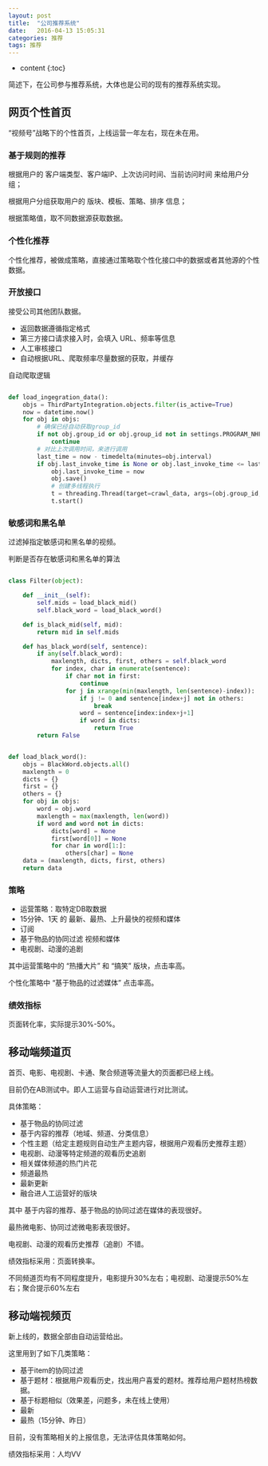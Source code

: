 ```yaml
---
layout: post
title:  "公司推荐系统"
date:   2016-04-13 15:05:31
categories: 推荐
tags: 推荐
---
```


* content
{:toc}


简述下，在公司参与推荐系统，大体也是公司的现有的推荐系统实现。



## 网页个性首页

“视频号”战略下的个性首页，上线运营一年左右，现在未在用。


### 基于规则的推荐

根据用户的 客户端类型、客户端IP、上次访问时间、当前访问时间 来给用户分组；

根据用户分组获取用户的 版块、模板、策略、排序 信息；

根据策略值，取不同数据源获取数据。

### 个性化推荐

个性化推荐，被做成策略，直接通过策略取个性化接口中的数据或者其他源的个性数据。

### 开放接口

接受公司其他团队数据。

* 返回数据遵循指定格式
* 第三方接口请求接入时，会填入 URL、频率等信息
* 人工审核接口
* 自动根据URL、爬取频率尽量数据的获取，并缓存

自动爬取逻辑
```python

def load_ingegration_data():
    objs = ThirdPartyIntegration.objects.filter(is_active=True)
    now = datetime.now()
    for obj in objs:
        # 确保已经自动获取group_id
        if not obj.group_id or obj.group_id not in settings.PROGRAM_NHF_EXT_THIRD_PARTY:
            continue
        # 对比上次调用时间，来进行调用
        last_time = now - timedelta(minutes=obj.interval)
        if obj.last_invoke_time is None or obj.last_invoke_time <= last_time:
            obj.last_invoke_time = now
            obj.save()
            # 创建多线程执行
            t = threading.Thread(target=crawl_data, args=(obj.group_id, obj.url))
            t.start()

```

### 敏感词和黑名单

过滤掉指定敏感词和黑名单的视频。


判断是否存在敏感词和黑名单的算法
```python

class Filter(object):

    def __init__(self):
        self.mids = load_black_mid()
        self.black_word = load_black_word()

    def is_black_mid(self, mid):
        return mid in self.mids

    def has_black_word(self, sentence):
        if any(self.black_word):
            maxlength, dicts, first, others = self.black_word
            for index, char in enumerate(sentence):
                if char not in first:
                    continue
                for j in xrange(min(maxlength, len(sentence)-index)):
                    if j != 0 and sentence[index+j] not in others:
                        break
                    word = sentence[index:index+j+1]
                    if word in dicts:
                        return True
        return False


def load_black_word():
    objs = BlackWord.objects.all()
    maxlength = 0
    dicts = {}
    first = {}
    others = {}
    for obj in objs:
        word = obj.word
        maxlength = max(maxlength, len(word))
        if word and word not in dicts:
            dicts[word] = None
            first[word[0]] = None
            for char in word[1:]:
                others[char] = None
    data = (maxlength, dicts, first, others)
    return data
```

### 策略

* 运营策略：取特定DB取数据
* 15分钟、1天 的 最新、最热、上升最快的视频和媒体
* 订阅
* 基于物品的协同过滤 视频和媒体
* 电视剧、动漫的追剧

其中运营策略中的 “热播大片” 和 “搞笑” 版块，点击率高。

个性化策略中 “基于物品的过滤媒体” 点击率高。

### 绩效指标

页面转化率，实际提示30%-50%。

## 移动端频道页

首页、电影、电视剧、卡通、聚合频道等流量大的页面都已经上线。

目前仍在AB测试中。即人工运营与自动运营进行对比测试。

具体策略：

* 基于物品的协同过滤
* 基于内容的推荐（地域、频道、分类信息）
* 个性主题（给定主题规则自动生产主题内容，根据用户观看历史推荐主题）
* 电视剧、动漫等特定频道的观看历史追剧
* 相关媒体频道的热门片花
* 频道最热
* 最新更新
* 融合进人工运营好的版块

其中 基于内容的推荐、基于物品的协同过滤在媒体的表现很好。

最热微电影、协同过滤微电影表现很好。

电视剧、动漫的观看历史推荐（追剧）不错。

绩效指标采用：页面转换率。

不同频道页均有不同程度提升，电影提升30%左右；电视剧、动漫提示50%左右；聚合提示60%左右


## 移动端视频页

新上线的，数据全部由自动运营给出。

这里用到了如下几类策略：

* 基于item的协同过滤
* 基于题材：根据用户观看历史，找出用户喜爱的题材。推荐给用户题材热榜数据。
* 基于标题相似（效果差，问题多，未在线上使用）
* 最新
* 最热（15分钟、昨日）

目前，没有策略相关的上报信息，无法评估具体策略如何。

绩效指标采用：人均VV
